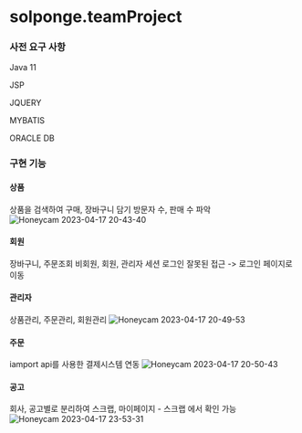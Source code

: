 # solponge.teamProject

### 사전 요구 사항

Java 11

JSP

JQUERY

MYBATIS

ORACLE DB

### 구현 기능

#### 상품
상품을 검색하여 구매, 장바구니 담기
방문자 수, 판매 수 파악
![Honeycam 2023-04-17 20-43-40](https://user-images.githubusercontent.com/91367204/232476736-36e55129-f3ad-4416-9139-7b56a9b06c87.gif)

#### 회원
장바구니, 주문조회
비회원, 회원, 관리자 세션 로그인
잘못된 접근 -> 로그인 페이지로 이동

#### 관리자
상품관리, 주문관리, 회원관리
![Honeycam 2023-04-17 20-49-53](https://user-images.githubusercontent.com/91367204/232476786-d8655305-517c-404f-b1ae-3a30d5de3775.gif)
#### 주문
iamport api를 사용한 결제시스템 연동
![Honeycam 2023-04-17 20-50-43](https://user-images.githubusercontent.com/91367204/232476835-17ad8d16-a8a3-4544-bffb-b1fd4b4bc333.gif)
#### 공고
회사, 공고별로 분리하여 스크랩, 마이페이지 - 스크랩 에서 확인 가능
![Honeycam 2023-04-17 23-53-31](https://user-images.githubusercontent.com/91367204/232524404-2068c97f-0f5a-4f06-95a5-79cc1a11e9fc.gif)



